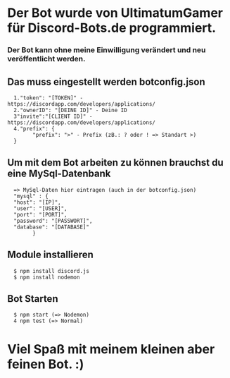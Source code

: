 # Der Bot wurde von UltimatumGamer für Discord-Bots.de programmiert.
### Der Bot kann ohne meine Einwilligung verändert und neu veröffentlicht werden.

## Das muss eingestellt werden botconfig.json
      1."token": "[TOKEN]" - https://discordapp.com/developers/applications/
      2."ownerID": "[DEINE ID]" - Deine ID
      3"invite":"[CLIENT ID]" - https://discordapp.com/developers/applications/
      4."prefix": {
            "prefix": ">" - Prefix (zB.: ? oder ! => Standart >)
      }
## Um mit dem Bot arbeiten zu können brauchst du eine MySql-Datenbank
      => MySql-Daten hier eintragen (auch in der botconfig.json)
      "mysql" : {
      "host": "[IP]",
      "user": "[USER]",
      "port": "[PORT]",
      "password": "[PASSWORT]",
      "database": "[DATABASE]"
            }
  
  
## Module installieren
 
      $ npm install discord.js
      $ npm install nodemon

      
## Bot Starten
      $ npm start (=> Nodemon)
      4 npm test (=> Normal)

# Viel Spaß mit meinem kleinen aber feinen Bot. :)
